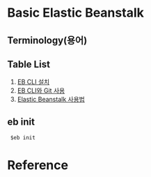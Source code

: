 # Basic Elastic Beanstalk 


## Terminology(용어)


## Table List
1. [EB CLI 설치](./docs/ebcli-install.md)
2. [EB CLI와 Git 사용](./docs/ebcli-git.md)
3. [Elastic Beanstalk 사용법](./docs/ebcli-deploy.md)

## eb init

```
 $eb init
```



# Reference

